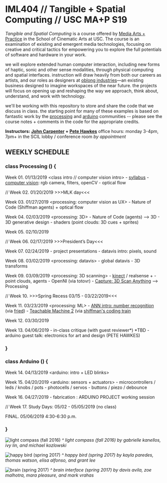 # IML404 // Tangible + Spatial Computing // USC MA+P S19



_Tangible and Spatial Computing_ is a course offered by [Media Arts + Practice](https://cinema.usc.edu/imap/index.cfm) in the School of Cinematic Arts at USC.  The course is an examination of existing and emergent media technologies, focusing on creative and critical tactics for empowering you to explore the full potentials of software and hardware in your work.

we will explore extended human computer interaction, including new forms of haptic, sonic and other sense modalities, through physical computing and spatial interfaces. instruction will draw heavily from both our careers as artists, and our roles as designers at [oblong industries](http://www.oblong.com)—an existing business designed to imagine workspaces of the near future.  the projects will focus on opening up and reshaping the way we approach, think about, understand, and work with technology.

we'll be working with this repository to store and share the code that we discuss in class. the starting point for many of these examples is based on fantastic work by the [processing](http://www.processing.org/) and [arduino](http://www.arduino.cc/) communities -- please see the course notes + comments in the code for the appropriate credits.

**Instructors: [John Carpenter](http://johnbcarpenter.com) + [Pete Hawkes](https://vimeo.com/petehawkes)**
office hours: monday 3-4pm, 7pm+ in the SCIL lobby / conference room _by appointment_

## WEEKLY SCHEDULE

### class Processing () {
  Week 01. 01/13/2019 <class intro // computer vision intro>
    - [syllabus](http://github.com/johnbcarpenter/USC_IML404/blob/master/SYLLABUS/IML404-MAP-SPRING2020.pdf)
    - [computer vision](https://github.com/johnbcarpenter/USC_IML404/tree/master/notes_md/computer-vision.md): rgb camera, filters, openCV
    - optical flow

  // Week 02. 01/20/2019 >>>MLK day<<<

  Week 03. 01/27/2019 <processing: computer vision as UX>
    - Nature of Code (Shiffman agents) + optical flow

  Week 04. 02/03/2019 <processing: 3D>
    - Nature of Code (agents) —> 3D
    - 3D generative design
    - shaders (point clouds: 3D cues + sprites)

  Week 05. 02/10/2019 <PROCESSING PROJECT01 working session>

  // Week 06. 02/17/2019 >>>President’s Day<<<

  Week 07. 02/24/2019 <PROCESSING PROJECT01 REVIEW>
    - project presentations
    - datavis intro: pixels, sound

  Week 08. 03/02/2019 <processing: datavis>
    - global datavis
    - 3D transforms

  Week 09. 03/09/2019 <processing: 3D scanning>
    - [kinect](https://github.com/johnbcarpenter/USC_IML404/tree/master/computer-vision2.md) / realsense +
      - point clouds, agents
      - OpenNI (via totovr)
    - [Capture: 3D Scan Anything](https://apps.apple.com/ca/app/capture-3d-scan-anything/id1444183458) --> Processing

  // Week 10. >>>Spring Recess 03/15 - 03/22/2019<<<

  Week 11. 03/23/2019 <processing: ML>
    - [ANN intro: number recognition](https://github.com/johnbcarpenter/USC_IML404/tree/master/ARTIFICIAL_NEURAL_NETWORKS/Fried_ANN_tutorial) (via [fried](https://medium.com/typeme/lets-code-a-neural-network-from-scratch-part-1-24f0a30d7d62))
    - [Teachable Machine 2](https://teachablemachine.withgoogle.com/train) (via [shiffman's coding train](https://thecodingtrain.com/TeachableMachine/index.html)

  Week 12. 03/30/2019 <PROCESSING PROJECT02 working session>

  Week 13. 04/06/2019 <PROCESSING PROJECT02 REVIEW>
    - in-class critique (with guest reviewer*) *TBD
    - arduino guest talk: electronics for art and design (PETE HAWKES)
### }

### class Arduino () {
  Week 14. 04/13/2019 <arduino: intro + LED blinks>

  Week 15. 04/20/2019 <arduino: sensors + actuators>
    - microcontrollers / leds / knobs / pots
    - photocells / servos
    - buttons / piezo / debounce

  Week 16. 04/27/2019 <arduino>
    - fabrication : ARDUINO PROJECT working session

  // Week 17. Study Days: 05/02 - 05/05/2019 (no class)

  FINAL. 05/06/2019 4:30-6:30 p.m. <ARDUINO PROJECT REVIEW>
### }



![light compass (fall 2016)](https://github.com/johnbcarpenter/USC_IML404_IMAGES/blob/master/images/light-compass-fall16.gif)
_^ light compass (fall 2016) by gabrielle kanellos, ivy lin, and michael kozlowski_

![happy bird (spring 2017)](https://github.com/johnbcarpenter/USC_IML404_IMAGES/blob/master/images/happy-bird-spring17.gif)
_^ happy bird (spring 2017) by kayla paredes, thomas watson, elisa alfonso, and grant lee_

![brain (spring 2017)](https://github.com/johnbcarpenter/USC_IML404_IMAGES/blob/master/images/brain-spring17.gif)
_^ brain interface (spring 2017) by davis avila, zoe malhotra, mara pleasure, and mark vrahas_
